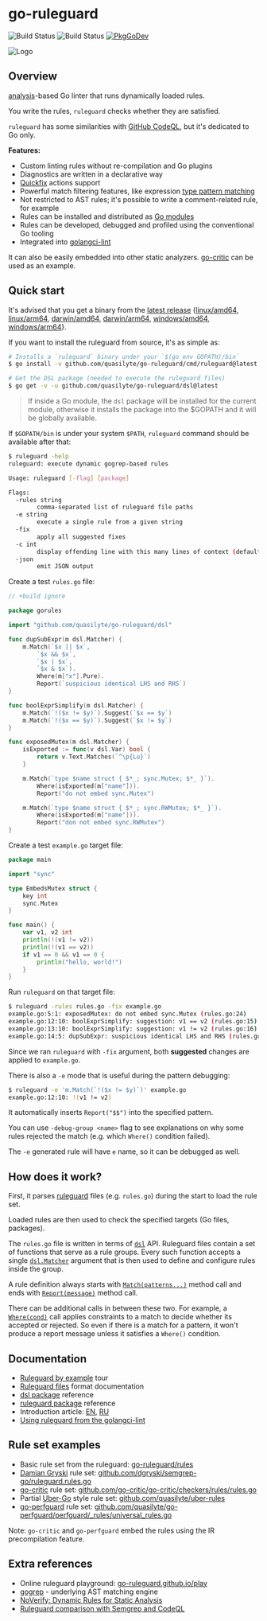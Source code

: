 # go-ruleguard

![Build Status](https://github.com/quasilyte/go-ruleguard/workflows/Go/badge.svg)
![Build Status](https://github.com/quasilyte/go-ruleguard/workflows/Merge/badge.svg)
[![PkgGoDev](https://pkg.go.dev/badge/mod/github.com/quasilyte/go-ruleguard)](https://pkg.go.dev/mod/github.com/quasilyte/go-ruleguard)

![Logo](_docs/logo2.png)

## Overview

[analysis](https://godoc.org/golang.org/x/tools/go/analysis)-based Go linter that runs dynamically loaded rules.

You write the rules, `ruleguard` checks whether they are satisfied.

`ruleguard` has some similarities with [GitHub CodeQL](https://securitylab.github.com/tools/codeql), but it's dedicated to Go only.

**Features:**

* Custom linting rules without re-compilation and Go plugins
* Diagnostics are written in a declarative way
* [Quickfix](_docs/dsl.md#suggestions-quickfix-support) actions support
* Powerful match filtering features, like expression [type pattern matching](_docs/dsl.md#type-pattern-matching)
* Not restricted to AST rules; it's possible to write a comment-related rule, for example
* Rules can be installed and distributed as [Go modules](https://quasilyte.dev/blog/post/ruleguard-modules/)
* Rules can be developed, debugged and profiled using the conventional Go tooling
* Integrated into [golangci-lint](https://github.com/golangci/golangci-lint)

It can also be easily embedded into other static analyzers. [go-critic](https://github.com/go-critic/go-critic) can be used as an example.

## Quick start

It's advised that you get a binary from the [latest release](https://github.com/quasilyte/go-ruleguard/releases/tag/v0.3.18) {[linux/amd64](https://github.com/quasilyte/go-ruleguard/releases/download/v0.3.18/ruleguard-linux-amd64.zip), [linux/arm64](https://github.com/quasilyte/go-ruleguard/releases/download/v0.3.18/ruleguard-linux-arm64.zip), [darwin/amd64](https://github.com/quasilyte/go-ruleguard/releases/download/v0.3.18/ruleguard-darwin-amd64.zip), [darwin/arm64](https://github.com/quasilyte/go-ruleguard/releases/download/v0.3.18/ruleguard-darwin-arm64.zip), [windows/amd64](https://github.com/quasilyte/go-ruleguard/releases/download/v0.3.18/ruleguard-windows-amd64.zip), [windows/arm64](https://github.com/quasilyte/go-ruleguard/releases/download/v0.3.18/ruleguard-windows-arm64.zip)}.

If you want to install the ruleguard from source, it's as simple as:

```bash
# Installs a `ruleguard` binary under your `$(go env GOPATH)/bin`
$ go install -v github.com/quasilyte/go-ruleguard/cmd/ruleguard@latest

# Get the DSL package (needed to execute the ruleguard files)
$ go get -v -u github.com/quasilyte/go-ruleguard/dsl@latest
```

> If inside a Go module, the `dsl` package will be installed for the current module,
> otherwise it installs the package into the $GOPATH and it will be globally available.

If `$GOPATH/bin` is under your system `$PATH`, `ruleguard` command should be available after that:

```bash
$ ruleguard -help
ruleguard: execute dynamic gogrep-based rules

Usage: ruleguard [-flag] [package]

Flags:
  -rules string
    	comma-separated list of ruleguard file paths
  -e string
    	execute a single rule from a given string
  -fix
    	apply all suggested fixes
  -c int
    	display offending line with this many lines of context (default -1)
  -json
    	emit JSON output
```

Create a test `rules.go` file:

```go
// +build ignore

package gorules

import "github.com/quasilyte/go-ruleguard/dsl"

func dupSubExpr(m dsl.Matcher) {
	m.Match(`$x || $x`,
		`$x && $x`,
		`$x | $x`,
		`$x & $x`).
		Where(m["x"].Pure).
		Report(`suspicious identical LHS and RHS`)
}

func boolExprSimplify(m dsl.Matcher) {
	m.Match(`!($x != $y)`).Suggest(`$x == $y`)
	m.Match(`!($x == $y)`).Suggest(`$x != $y`)
}

func exposedMutex(m dsl.Matcher) {
	isExported := func(v dsl.Var) bool {
		return v.Text.Matches(`^\p{Lu}`)
	}

	m.Match(`type $name struct { $*_; sync.Mutex; $*_ }`).
		Where(isExported(m["name"])).
		Report("do not embed sync.Mutex")

	m.Match(`type $name struct { $*_; sync.RWMutex; $*_ }`).
		Where(isExported(m["name"])).
		Report("don not embed sync.RWMutex")
}
```

Create a test `example.go` target file:

```go
package main

import "sync"

type EmbedsMutex struct {
	key int
	sync.Mutex
}

func main() {
	var v1, v2 int
	println(!(v1 != v2))
	println(!(v1 == v2))
	if v1 == 0 && v1 == 0 {
		println("hello, world!")
	}
}
```

Run `ruleguard` on that target file:

```bash
$ ruleguard -rules rules.go -fix example.go
example.go:5:1: exposedMutex: do not embed sync.Mutex (rules.go:24)
example.go:12:10: boolExprSimplify: suggestion: v1 == v2 (rules.go:15)
example.go:13:10: boolExprSimplify: suggestion: v1 != v2 (rules.go:16)
example.go:14:5: dupSubExpr: suspicious identical LHS and RHS (rules.go:7)
```

Since we ran `ruleguard` with `-fix` argument, both **suggested** changes are applied to `example.go`.

There is also a `-e` mode that is useful during the pattern debugging:

```bash
$ ruleguard -e 'm.Match(`!($x != $y)`)' example.go
example.go:12:10: !(v1 != v2)
```

It automatically inserts `Report("$$")` into the specified pattern.

You can use `-debug-group <name>` flag to see explanations
on why some rules rejected the match (e.g. which `Where()` condition failed).

The `-e` generated rule will have `e` name, so it can be debugged as well.

## How does it work?

First, it parses [ruleguard](_docs/dsl.md) files (e.g. `rules.go`) during the start to load the rule set.  

Loaded rules are then used to check the specified targets (Go files, packages).

The `rules.go` file is written in terms of [`dsl`](https://godoc.org/github.com/quasilyte/go-ruleguard/dsl) API. Ruleguard files contain a set of functions that serve as a rule groups. Every such function accepts a single [`dsl.Matcher`](https://godoc.org/github.com/quasilyte/go-ruleguard/dsl#Matcher) argument that is then used to define and configure rules inside the group.

A rule definition always starts with [`Match(patterns...)`](https://godoc.org/github.com/quasilyte/go-ruleguard/dsl#Matcher.Match) method call and ends with [`Report(message)`](https://godoc.org/github.com/quasilyte/go-ruleguard/dsl#Matcher.Report) method call.

There can be additional calls in between these two. For example, a [`Where(cond)`](https://godoc.org/github.com/quasilyte/go-ruleguard/dsl#Matcher.Where) call applies constraints to a match to decide whether its accepted or rejected. So even if there is a match for a pattern, it won't produce a report message unless it satisfies a `Where()` condition.

## Documentation

* [Ruleguard by example](https://go-ruleguard.github.io/by-example/) tour
* [Ruleguard files](_docs/dsl.md) format documentation
* [dsl package](https://godoc.org/github.com/quasilyte/go-ruleguard/dsl) reference
* [ruleguard package](https://godoc.org/github.com/quasilyte/go-ruleguard/ruleguard) reference
* Introduction article: [EN](https://quasilyte.dev/blog/post/ruleguard/), [RU](https://habr.com/ru/post/481696/)
* [Using ruleguard from the golangci-lint](https://quasilyte.dev/blog/post/ruleguard/#using-from-the-golangci-lint)

## Rule set examples

* Basic rule set from the ruleguard: [go-ruleguard/rules](rules)
* [Damian Gryski](github.com/dgryski/) rule set: [github.com/dgryski/semgrep-go/ruleguard.rules.go](https://github.com/dgryski/semgrep-go)
* [go-critic](https://github.com/go-critic/go-critic) rule set: [github.com/go-critic/go-critic/checkers/rules/rules.go](https://github.com/go-critic/go-critic/blob/master/checkers/rules/rules.go)
* Partial [Uber-Go](https://github.com/uber-go/guide) style rule set: [github.com/quasilyte/uber-rules](https://github.com/quasilyte/uber-rules)
* [go-perfguard](https://github.com/quasilyte/go-perfguard) rule set: [github.com/quasilyte/go-perfguard/perfguard/_rules/universal_rules.go](https://github.com/quasilyte/go-perfguard/blob/master/perfguard/_rules/universal_rules.go)

Note: `go-critic` and `go-perfguard` embed the rules using the IR precompilation feature.

## Extra references

* Online ruleguard playground: [go-ruleguard.github.io/play](https://go-ruleguard.github.io/play)
* [gogrep](https://github.com/quasilyte/gogrep) - underlying AST matching engine
* [NoVerify: Dynamic Rules for Static Analysis](https://medium.com/@vktech/noverify-dynamic-rules-for-static-analysis-8f42859e9253)
* [Ruleguard comparison with Semgrep and CodeQL](https://speakerdeck.com/quasilyte/ruleguard-vs-semgrep-vs-codeql)
